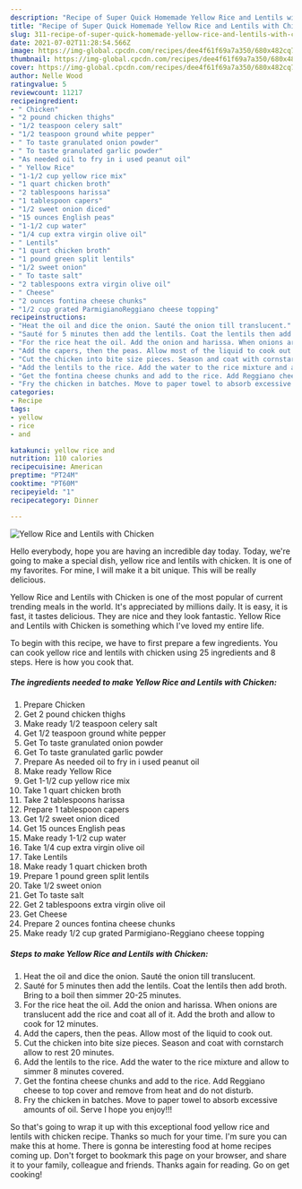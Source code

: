```yaml
---
description: "Recipe of Super Quick Homemade Yellow Rice and Lentils with Chicken"
title: "Recipe of Super Quick Homemade Yellow Rice and Lentils with Chicken"
slug: 311-recipe-of-super-quick-homemade-yellow-rice-and-lentils-with-chicken
date: 2021-07-02T11:28:54.566Z
image: https://img-global.cpcdn.com/recipes/dee4f61f69a7a350/680x482cq70/yellow-rice-and-lentils-with-chicken-recipe-main-photo.jpg
thumbnail: https://img-global.cpcdn.com/recipes/dee4f61f69a7a350/680x482cq70/yellow-rice-and-lentils-with-chicken-recipe-main-photo.jpg
cover: https://img-global.cpcdn.com/recipes/dee4f61f69a7a350/680x482cq70/yellow-rice-and-lentils-with-chicken-recipe-main-photo.jpg
author: Nelle Wood
ratingvalue: 5
reviewcount: 11217
recipeingredient:
- " Chicken"
- "2 pound chicken thighs"
- "1/2 teaspoon celery salt"
- "1/2 teaspoon ground white pepper"
- " To taste granulated onion powder"
- " To taste granulated garlic powder"
- "As needed oil to fry in i used peanut oil"
- " Yellow Rice"
- "1-1/2 cup yellow rice mix"
- "1 quart chicken broth"
- "2 tablespoons harissa"
- "1 tablespoon capers"
- "1/2 sweet onion diced"
- "15 ounces English peas"
- "1-1/2 cup water"
- "1/4 cup extra virgin olive oil"
- " Lentils"
- "1 quart chicken broth"
- "1 pound green split lentils"
- "1/2 sweet onion"
- " To taste salt"
- "2 tablespoons extra virgin olive oil"
- " Cheese"
- "2 ounces fontina cheese chunks"
- "1/2 cup grated ParmigianoReggiano cheese topping"
recipeinstructions:
- "Heat the oil and dice the onion. Sauté the onion till translucent."
- "Sauté for 5 minutes then add the lentils. Coat the lentils then add broth. Bring to a boil then simmer 20-25 minutes."
- "For the rice heat the oil. Add the onion and harissa. When onions are translucent add the rice and coat all of it. Add the broth and allow to cook for 12 minutes."
- "Add the capers, then the peas. Allow most of the liquid to cook out."
- "Cut the chicken into bite size pieces. Season and coat with cornstarch allow to rest 20 minutes."
- "Add the lentils to the rice. Add the water to the rice mixture and allow to simmer 8 minutes covered."
- "Get the fontina cheese chunks and add to the rice. Add Reggiano cheese to top cover and remove from heat and do not disturb."
- "Fry the chicken in batches. Move to paper towel to absorb excessive amounts of oil. Serve I hope you enjoy!!!"
categories:
- Recipe
tags:
- yellow
- rice
- and

katakunci: yellow rice and 
nutrition: 110 calories
recipecuisine: American
preptime: "PT24M"
cooktime: "PT60M"
recipeyield: "1"
recipecategory: Dinner

---
```



![Yellow Rice and Lentils with Chicken](https://img-global.cpcdn.com/recipes/dee4f61f69a7a350/680x482cq70/yellow-rice-and-lentils-with-chicken-recipe-main-photo.jpg)

Hello everybody, hope you are having an incredible day today. Today, we're going to make a special dish, yellow rice and lentils with chicken. It is one of my favorites. For mine, I will make it a bit unique. This will be really delicious.

Yellow Rice and Lentils with Chicken is one of the most popular of current trending meals in the world. It's appreciated by millions daily. It is easy, it is fast, it tastes delicious. They are nice and they look fantastic. Yellow Rice and Lentils with Chicken is something which I've loved my entire life.




To begin with this recipe, we have to first prepare a few ingredients. You can cook yellow rice and lentils with chicken using 25 ingredients and 8 steps. Here is how you cook that.

<!--inarticleads1-->

##### The ingredients needed to make Yellow Rice and Lentils with Chicken:

1. Prepare  Chicken
1. Get 2 pound chicken thighs
1. Make ready 1/2 teaspoon celery salt
1. Get 1/2 teaspoon ground white pepper
1. Get  To taste granulated onion powder
1. Get  To taste granulated garlic powder
1. Prepare As needed oil to fry in i used peanut oil
1. Make ready  Yellow Rice
1. Get 1-1/2 cup yellow rice mix
1. Take 1 quart chicken broth
1. Take 2 tablespoons harissa
1. Prepare 1 tablespoon capers
1. Get 1/2 sweet onion diced
1. Get 15 ounces English peas
1. Make ready 1-1/2 cup water
1. Take 1/4 cup extra virgin olive oil
1. Take  Lentils
1. Make ready 1 quart chicken broth
1. Prepare 1 pound green split lentils
1. Take 1/2 sweet onion
1. Get  To taste salt
1. Get 2 tablespoons extra virgin olive oil
1. Get  Cheese
1. Prepare 2 ounces fontina cheese chunks
1. Make ready 1/2 cup grated Parmigiano-Reggiano cheese topping




<!--inarticleads2-->

##### Steps to make Yellow Rice and Lentils with Chicken:

1. Heat the oil and dice the onion. Sauté the onion till translucent.
1. Sauté for 5 minutes then add the lentils. Coat the lentils then add broth. Bring to a boil then simmer 20-25 minutes.
1. For the rice heat the oil. Add the onion and harissa. When onions are translucent add the rice and coat all of it. Add the broth and allow to cook for 12 minutes.
1. Add the capers, then the peas. Allow most of the liquid to cook out.
1. Cut the chicken into bite size pieces. Season and coat with cornstarch allow to rest 20 minutes.
1. Add the lentils to the rice. Add the water to the rice mixture and allow to simmer 8 minutes covered.
1. Get the fontina cheese chunks and add to the rice. Add Reggiano cheese to top cover and remove from heat and do not disturb.
1. Fry the chicken in batches. Move to paper towel to absorb excessive amounts of oil. Serve I hope you enjoy!!!




So that's going to wrap it up with this exceptional food yellow rice and lentils with chicken recipe. Thanks so much for your time. I'm sure you can make this at home. There is gonna be interesting food at home recipes coming up. Don't forget to bookmark this page on your browser, and share it to your family, colleague and friends. Thanks again for reading. Go on get cooking!
